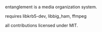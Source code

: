 entanglement is a media organization system.

requires libkrb5-dev, libbig_ham, ffmpeg

all contributions licensed under MIT.
